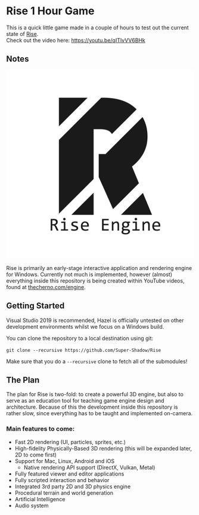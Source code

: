 # Rise 1 Hour Game

This is a quick little game made in a couple of hours to test out the current state of [Rise](https://github.com/Super-Shadow/Rise).<br/>Check out the video here: https://youtu.be/qITIvVV6BHk

## Notes
![Rise](/Resources/Branding/Rise_Logo_Text_Light_Square.png?raw=true "Rise")

Rise is primarily an early-stage interactive application and rendering engine for Windows. Currently not much is implemented, however (almost) everything inside this repository is being created within YouTube videos, found at [thecherno.com/engine](https://thecherno.com/engine). 

## Getting Started
Visual Studio 2019 is recommended, Hazel is officially untested on other development environments whilst we focus on a Windows build.

You can clone the repository to a local destination using git:

`git clone --recursive https://github.com/Super-Shadow/Rise`

Make sure that you do a `--recursive` clone to fetch all of the submodules!

## The Plan
The plan for Rise is two-fold: to create a powerful 3D engine, but also to serve as an education tool for teaching game engine design and architecture. Because of this the development inside this repository is rather slow, since everything has to be taught and implemented on-camera.

### Main features to come:
- Fast 2D rendering (UI, particles, sprites, etc.)
- High-fidelity Physically-Based 3D rendering (this will be expanded later, 2D to come first)
- Support for Mac, Linux, Android and iOS
    - Native rendering API support (DirectX, Vulkan, Metal)
- Fully featured viewer and editor applications
- Fully scripted interaction and behavior
- Integrated 3rd party 2D and 3D physics engine
- Procedural terrain and world generation
- Artificial Intelligence
- Audio system

